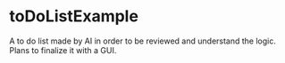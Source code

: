 # toDoListExample
A to do list made by AI in order to be reviewed and understand the logic. Plans to finalize it with a GUI.

